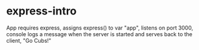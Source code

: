 # express-intro

App requires express, assigns express() to var "app", listens on port 3000,
console logs a message when the server is started and serves back to the client,
"Go Cubs!"
